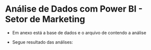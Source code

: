 # Análise de Dados com Power BI - Setor de Marketing 

* Em anexo está a base de dados e o arquivo de contendo a análise

* Segue resultado das análises:



